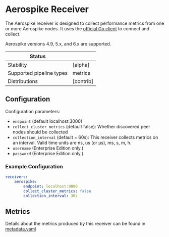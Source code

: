 # Aerospike Receiver

The Aerospike receiver is designed to collect performance metrics from one or
more Aerospike nodes. It uses the
[official Go client](https://github.com/aerospike/aerospike-client-go/tree/v5/)
to connect and collect.

Aerospike versions 4.9, 5.x, and 6.x are supported.

| Status                   |           |
| ------------------------ | --------- |
| Stability                | [alpha]   |
| Supported pipeline types | metrics   |
| Distributions            | [contrib] |


## Configuration

Configuration parameters:

- `endpoint` (default localhost:3000)
- `collect_cluster_metrics` (default false): Whether discovered peer nodes should be collected
- `collection_interval` (default = 60s): This receiver collects metrics on an interval. Valid time units are ns, us (or µs), ms, s, m, h.
- `username` (Enterprise Edition only.)
- `password` (Enterprise Edition only.)

### Example Configuration

```yaml
receivers:
    aerospike:
        endpoint: localhost:9000
        collect_cluster_metrics: false
        collection_interval: 30s
```

## Metrics

Details about the metrics produced by this receiver can be found in [metadata.yaml](./metadata.yaml)
